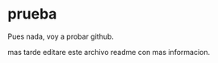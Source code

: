 # prueba

Pues nada, voy a probar github.

mas tarde editare este archivo readme con mas informacion.
